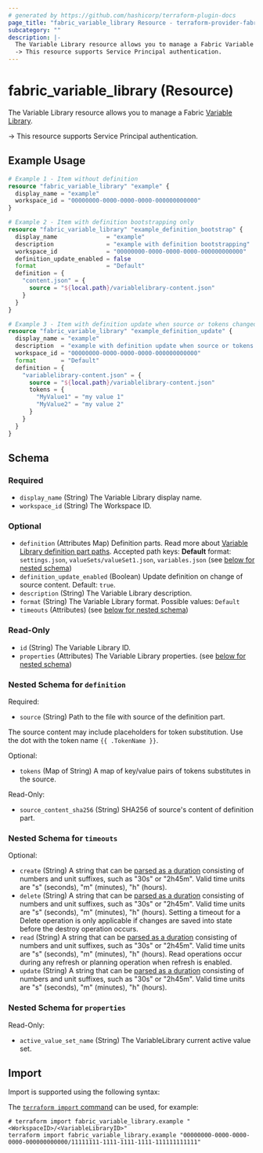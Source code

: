 ```yaml
---
# generated by https://github.com/hashicorp/terraform-plugin-docs
page_title: "fabric_variable_library Resource - terraform-provider-fabric"
subcategory: ""
description: |-
  The Variable Library resource allows you to manage a Fabric Variable Library https://learn.microsoft.com/fabric/cicd/variable-library/get-started-variable-libraries.
  -> This resource supports Service Principal authentication.
---
```


# fabric_variable_library (Resource)

The Variable Library resource allows you to manage a Fabric [Variable Library](https://learn.microsoft.com/fabric/cicd/variable-library/get-started-variable-libraries).

-> This resource supports Service Principal authentication.

## Example Usage

```terraform
# Example 1 - Item without definition
resource "fabric_variable_library" "example" {
  display_name = "example"
  workspace_id = "00000000-0000-0000-0000-000000000000"
}

# Example 2 - Item with definition bootstrapping only
resource "fabric_variable_library" "example_definition_bootstrap" {
  display_name              = "example"
  description               = "example with definition bootstrapping"
  workspace_id              = "00000000-0000-0000-0000-000000000000"
  definition_update_enabled = false
  format                    = "Default"
  definition = {
    "content.json" = {
      source = "${local.path}/variablelibrary-content.json"
    }
  }
}

# Example 3 - Item with definition update when source or tokens changed
resource "fabric_variable_library" "example_definition_update" {
  display_name = "example"
  description  = "example with definition update when source or tokens changed"
  workspace_id = "00000000-0000-0000-0000-000000000000"
  format       = "Default"
  definition = {
    "variablelibrary-content.json" = {
      source = "${local.path}/variablelibrary-content.json"
      tokens = {
        "MyValue1" = "my value 1"
        "MyValue2" = "my value 2"
      }
    }
  }
}
```

<!-- schema generated by tfplugindocs -->
## Schema

### Required

- `display_name` (String) The Variable Library display name.
- `workspace_id` (String) The Workspace ID.

### Optional

- `definition` (Attributes Map) Definition parts. Read more about [Variable Library definition part paths](https://learn.microsoft.com/rest/api/fabric/articles/item-management/definitions/variable-library-definition). Accepted path keys: **Default** format: `settings.json`, `valueSets/valueSet1.json`, `variables.json` (see [below for nested schema](#nestedatt--definition))
- `definition_update_enabled` (Boolean) Update definition on change of source content. Default: `true`.
- `description` (String) The Variable Library description.
- `format` (String) The Variable Library format. Possible values: `Default`
- `timeouts` (Attributes) (see [below for nested schema](#nestedatt--timeouts))

### Read-Only

- `id` (String) The Variable Library ID.
- `properties` (Attributes) The Variable Library properties. (see [below for nested schema](#nestedatt--properties))

<a id="nestedatt--definition"></a>

### Nested Schema for `definition`

Required:

- `source` (String) Path to the file with source of the definition part.

The source content may include placeholders for token substitution. Use the dot with the token name `{{ .TokenName }}`.

Optional:

- `tokens` (Map of String) A map of key/value pairs of tokens substitutes in the source.

Read-Only:

- `source_content_sha256` (String) SHA256 of source's content of definition part.

<a id="nestedatt--timeouts"></a>

### Nested Schema for `timeouts`

Optional:

- `create` (String) A string that can be [parsed as a duration](https://pkg.go.dev/time#ParseDuration) consisting of numbers and unit suffixes, such as "30s" or "2h45m". Valid time units are "s" (seconds), "m" (minutes), "h" (hours).
- `delete` (String) A string that can be [parsed as a duration](https://pkg.go.dev/time#ParseDuration) consisting of numbers and unit suffixes, such as "30s" or "2h45m". Valid time units are "s" (seconds), "m" (minutes), "h" (hours). Setting a timeout for a Delete operation is only applicable if changes are saved into state before the destroy operation occurs.
- `read` (String) A string that can be [parsed as a duration](https://pkg.go.dev/time#ParseDuration) consisting of numbers and unit suffixes, such as "30s" or "2h45m". Valid time units are "s" (seconds), "m" (minutes), "h" (hours). Read operations occur during any refresh or planning operation when refresh is enabled.
- `update` (String) A string that can be [parsed as a duration](https://pkg.go.dev/time#ParseDuration) consisting of numbers and unit suffixes, such as "30s" or "2h45m". Valid time units are "s" (seconds), "m" (minutes), "h" (hours).

<a id="nestedatt--properties"></a>

### Nested Schema for `properties`

Read-Only:

- `active_value_set_name` (String) The VariableLibrary current active value set.

## Import

Import is supported using the following syntax:

The [`terraform import` command](https://developer.hashicorp.com/terraform/cli/commands/import) can be used, for example:

```shell
# terraform import fabric_variable_library.example "<WorkspaceID>/<VariableLibraryID>"
terraform import fabric_variable_library.example "00000000-0000-0000-0000-000000000000/11111111-1111-1111-1111-111111111111"
```
